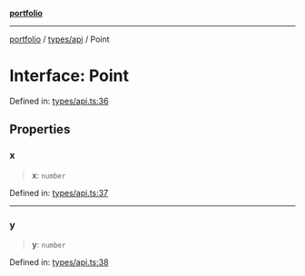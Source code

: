 [**portfolio**](../../../README.md)

***

[portfolio](../../../modules.md) / [types/api](../README.md) / Point

# Interface: Point

Defined in: [types/api.ts:36](https://github.com/tnorlund/Portfolio/blob/66e0b749b6ce1eda08da76d279914f09333252c9/portfolio/types/api.ts#L36)

## Properties

### x

> **x**: `number`

Defined in: [types/api.ts:37](https://github.com/tnorlund/Portfolio/blob/66e0b749b6ce1eda08da76d279914f09333252c9/portfolio/types/api.ts#L37)

***

### y

> **y**: `number`

Defined in: [types/api.ts:38](https://github.com/tnorlund/Portfolio/blob/66e0b749b6ce1eda08da76d279914f09333252c9/portfolio/types/api.ts#L38)
